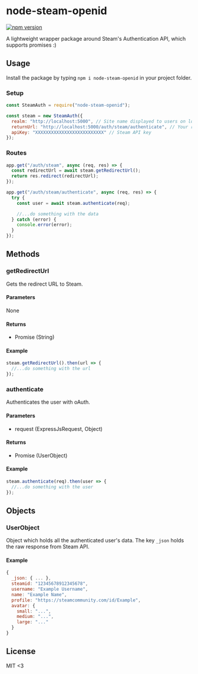 # node-steam-openid

[![npm version](https://badge.fury.io/js/node-steam-openid.svg)](https://badge.fury.io/js/node-steam-openid)

A lightweight wrapper package around Steam's Authentication API, which supports promises :)

## Usage

Install the package by typing `npm i node-steam-openid` in your project folder.

### Setup

```javascript
const SteamAuth = require("node-steam-openid");

const steam = new SteamAuth({
  realm: "http://localhost:5000", // Site name displayed to users on logon
  returnUrl: "http://localhost:5000/auth/steam/authenticate", // Your return route
  apiKey: "XXXXXXXXXXXXXXXXXXXXXXXXXX" // Steam API key
});
```

### Routes

```javascript
app.get("/auth/steam", async (req, res) => {
  const redirectUrl = await steam.getRedirectUrl();
  return res.redirect(redirectUrl);
});

app.get("/auth/steam/authenticate", async (req, res) => {
  try {
    const user = await steam.authenticate(req);

    //...do something with the data
  } catch (error) {
    console.error(error);
  }
});
```

## Methods

### getRedirectUrl

Gets the redirect URL to Steam.

#### Parameters

None

#### Returns

- Promise (String)

#### Example

```javascript
steam.getRedirectUrl().then(url => {
  //...do something with the url
});
```

### authenticate

Authenticates the user with oAuth.

#### Parameters

- request (ExpressJsRequest, Object)

#### Returns

- Promise (UserObject)

#### Example

```javascript
steam.authenticate(req).then(user => {
  //...do something with the user
});
```

## Objects

### UserObject

Object which holds all the authenticated user's data. The key `_json` holds the raw response from Steam API.

#### Example

```javascript
{
  _json: { ... },
  steamid: "12345678912345678",
  username: "Example Username",
  name: "Example Name",
  profile: "https://steamcommunity.com/id/Example",
  avatar: {
    small: "...",
    medium: "...",
    large: "..."
  }
}
```

## License

MIT <3
